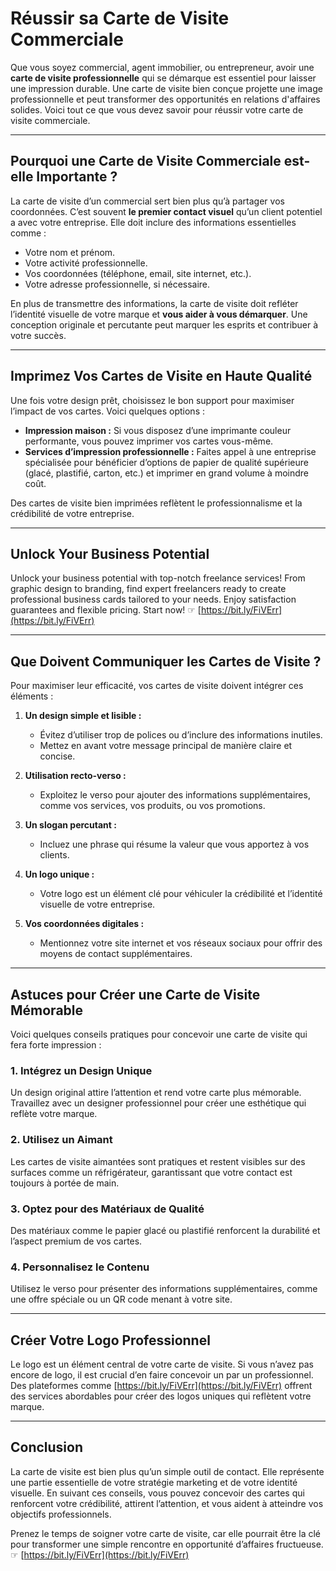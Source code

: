 # Réussir sa Carte de Visite Commerciale

Que vous soyez commercial, agent immobilier, ou entrepreneur, avoir une **carte de visite professionnelle** qui se démarque est essentiel pour laisser une impression durable. Une carte de visite bien conçue projette une image professionnelle et peut transformer des opportunités en relations d'affaires solides. Voici tout ce que vous devez savoir pour réussir votre carte de visite commerciale.

---

## Pourquoi une Carte de Visite Commerciale est-elle Importante ?

La carte de visite d’un commercial sert bien plus qu’à partager vos coordonnées. C’est souvent **le premier contact visuel** qu’un client potentiel a avec votre entreprise. Elle doit inclure des informations essentielles comme :

- Votre nom et prénom.
- Votre activité professionnelle.
- Vos coordonnées (téléphone, email, site internet, etc.).
- Votre adresse professionnelle, si nécessaire.

En plus de transmettre des informations, la carte de visite doit refléter l’identité visuelle de votre marque et **vous aider à vous démarquer**. Une conception originale et percutante peut marquer les esprits et contribuer à votre succès.

---

## Imprimez Vos Cartes de Visite en Haute Qualité

Une fois votre design prêt, choisissez le bon support pour maximiser l’impact de vos cartes. Voici quelques options :

- **Impression maison :** Si vous disposez d’une imprimante couleur performante, vous pouvez imprimer vos cartes vous-même.
- **Services d’impression professionnelle :** Faites appel à une entreprise spécialisée pour bénéficier d’options de papier de qualité supérieure (glacé, plastifié, carton, etc.) et imprimer en grand volume à moindre coût.

Des cartes de visite bien imprimées reflètent le professionnalisme et la crédibilité de votre entreprise.

---

## Unlock Your Business Potential
Unlock your business potential with top-notch freelance services! From graphic design to branding, find expert freelancers ready to create professional business cards tailored to your needs. Enjoy satisfaction guarantees and flexible pricing. Start now! ☞ [https://bit.ly/FiVErr](https://bit.ly/FiVErr)

---

## Que Doivent Communiquer les Cartes de Visite ?

Pour maximiser leur efficacité, vos cartes de visite doivent intégrer ces éléments :

1. **Un design simple et lisible :**
   - Évitez d’utiliser trop de polices ou d’inclure des informations inutiles.
   - Mettez en avant votre message principal de manière claire et concise.

2. **Utilisation recto-verso :**
   - Exploitez le verso pour ajouter des informations supplémentaires, comme vos services, vos produits, ou vos promotions.

3. **Un slogan percutant :**
   - Incluez une phrase qui résume la valeur que vous apportez à vos clients.

4. **Un logo unique :**
   - Votre logo est un élément clé pour véhiculer la crédibilité et l’identité visuelle de votre entreprise.

5. **Vos coordonnées digitales :**
   - Mentionnez votre site internet et vos réseaux sociaux pour offrir des moyens de contact supplémentaires.

---

## Astuces pour Créer une Carte de Visite Mémorable

Voici quelques conseils pratiques pour concevoir une carte de visite qui fera forte impression :

### 1. Intégrez un Design Unique
Un design original attire l’attention et rend votre carte plus mémorable. Travaillez avec un designer professionnel pour créer une esthétique qui reflète votre marque.

### 2. Utilisez un Aimant
Les cartes de visite aimantées sont pratiques et restent visibles sur des surfaces comme un réfrigérateur, garantissant que votre contact est toujours à portée de main.

### 3. Optez pour des Matériaux de Qualité
Des matériaux comme le papier glacé ou plastifié renforcent la durabilité et l’aspect premium de vos cartes.

### 4. Personnalisez le Contenu
Utilisez le verso pour présenter des informations supplémentaires, comme une offre spéciale ou un QR code menant à votre site.

---

## Créer Votre Logo Professionnel

Le logo est un élément central de votre carte de visite. Si vous n’avez pas encore de logo, il est crucial d’en faire concevoir un par un professionnel. Des plateformes comme [https://bit.ly/FiVErr](https://bit.ly/FiVErr) offrent des services abordables pour créer des logos uniques qui reflètent votre marque.

---

## Conclusion

La carte de visite est bien plus qu’un simple outil de contact. Elle représente une partie essentielle de votre stratégie marketing et de votre identité visuelle. En suivant ces conseils, vous pouvez concevoir des cartes qui renforcent votre crédibilité, attirent l’attention, et vous aident à atteindre vos objectifs professionnels.

Prenez le temps de soigner votre carte de visite, car elle pourrait être la clé pour transformer une simple rencontre en opportunité d’affaires fructueuse. ☞ [https://bit.ly/FiVErr](https://bit.ly/FiVErr)
